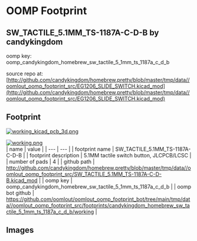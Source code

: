 # OOMP Footprint  
## SW_TACTILE_5.1MM_TS-1187A-C-D-B  by candykingdom  
  
oomp key: oomp_candykingdom_homebrew_sw_tactile_5_1mm_ts_1187a_c_d_b  
  
source repo at: [http://github.com/candykingdom/homebrew.pretty/blob/master/tmp/data//oomlout_oomp_footprint_src/‎EG1206‎_SLIDE_SWITCH.kicad_mod](http://github.com/candykingdom/homebrew.pretty/blob/master/tmp/data//oomlout_oomp_footprint_src/‎EG1206‎_SLIDE_SWITCH.kicad_mod)  
## Footprint  
  
[![working_kicad_pcb_3d.png](working_kicad_pcb_3d_600.png)](working_kicad_pcb_3d.png)  
  
[![working.png](working_600.png)](working.png)  
| name | value | 
| --- | --- | 
| footprint name | SW_TACTILE_5.1MM_TS-1187A-C-D-B | 
| footprint description | 5.1MM tactile switch button, JLCPCB/LCSC | 
| number of pads | 4 | 
| github path | http://github.com/candykingdom/homebrew.pretty/blob/master/tmp/data//oomlout_oomp_footprint_src/SW_TACTILE_5.1MM_TS-1187A-C-D-B.kicad_mod | 
| oomp key | oomp_candykingdom_homebrew_sw_tactile_5_1mm_ts_1187a_c_d_b | 
| oomp bot github | https://github.com/oomlout/oomlout_oomp_footprint_bot/tree/main/tmp/data//oomlout_oomp_footprint_src/footprints/candykingdom_homebrew_sw_tactile_5_1mm_ts_1187a_c_d_b/working | 
## Images  
